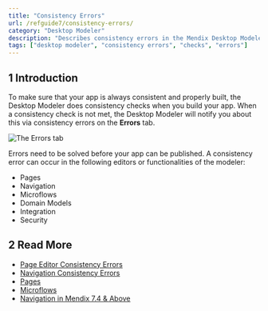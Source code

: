 ```yaml
---
title: "Consistency Errors"
url: /refguide7/consistency-errors/
category: "Desktop Modeler"
description: "Describes consistency errors in the Mendix Desktop Modeler and the way to fix them."
tags: ["desktop modeler", "consistency errors", "checks", "errors"]
---
```


## 1 Introduction 

To make sure that your app is always consistent and properly built, the Desktop Modeler does consistency checks when you build your app. When a consistency check is not met, the Desktop Modeler will notify you about this via consistency errors on the **Errors** tab. 

![The Errors tab](/attachments/refguide7/desktop-modeler/consistency-errors/dm-errors-tab.png)

Errors need to be solved before your app can be published. A consistency error can occur in the following editors or functionalities of the modeler:

* Pages 
* Navigation 
* Microflows
* Domain Models
* Integration
* Security

##  2 Read More

* [Page Editor Consistency Errors](/refguide/consistency-errors-pages/)
* [Navigation Consistency Errors](/refguide/consistency-errors-navigation/)
* [Pages](/refguide/pages/)
* [Microflows](/refguide/microflows/) 
* [Navigation in Mendix 7.4 & Above](/refguide/navigation/)
